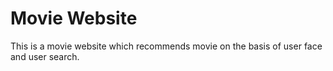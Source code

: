 # Movie Website

This is a movie website which recommends movie on the basis of user face and user search.


